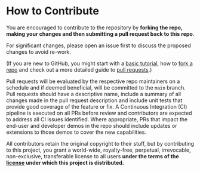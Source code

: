 # How to Contribute

You are encouraged to contribute to the repository by **forking the repo, making your changes and then submitting a pull request back to this repo**.

For significant changes, please open an issue first to discuss the proposed changes to avoid re-work.

(If you are new to GitHub, you might start with a [basic tutorial](https://help.github.com/articles/set-up-git), how to [fork a repo](https://docs.github.com/en/get-started/quickstart/fork-a-repo) and check out a more detailed guide to [pull requests](https://help.github.com/articles/using-pull-requests/).)

Pull requests will be evaluated by the respective repo maintainers on a schedule and if deemed beneficial, will be committed to the `main` branch. Pull requests should have a descriptive name, include a summary of all changes made in the pull request description and include unit tests that provide good coverage of the feature or fix. A Continuous Integration (CI) pipeline is executed on all PRs before review and contributors are expected to address all CI issues identified. Where appropriate, PRs that impact the end-user and developer demos in the repo should include updates or extensions to those demos to cover the new capabilities.

All contributors retain the original copyright to their stuff, but by contributing to this project, you grant a world-wide, royalty-free, perpetual, irrevocable, non-exclusive, transferable license to all users **under the terms of the [license](./LICENSE) under which this project is distributed.**

